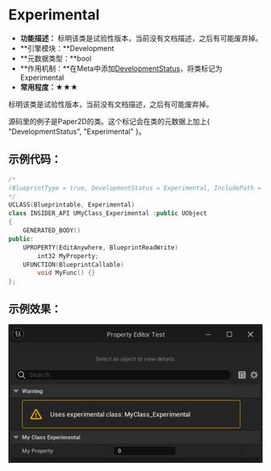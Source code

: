 # Experimental

- **功能描述：** 标明该类是试验性版本，当前没有文档描述，之后有可能废弃掉。
- **引擎模块：**Development
- **元数据类型：**bool
- **作用机制：**在Meta中添加[DevelopmentStatus](../../../../Meta/Development/DevelopmentStatus.md)，将类标记为Experimental
- **常用程度：★★★**

标明该类是试验性版本，当前没有文档描述，之后有可能废弃掉。

源码里的例子是Paper2D的类。这个标记会在类的元数据上加上{ "DevelopmentStatus", "Experimental" }。

## 示例代码：

```cpp
/*
(BlueprintType = true, DevelopmentStatus = Experimental, IncludePath = Class/Display/MyClass_Deprecated.h, IsBlueprintBase = true, ModuleRelativePath = Class/Display/MyClass_Deprecated.h)
*/
UCLASS(Blueprintable, Experimental)
class INSIDER_API UMyClass_Experimental :public UObject
{
	GENERATED_BODY()
public:
	UPROPERTY(EditAnywhere, BlueprintReadWrite)
		int32 MyProperty;
	UFUNCTION(BlueprintCallable)
		void MyFunc() {}
};
```

## 示例效果：

![Untitled](Untitled.png)